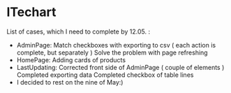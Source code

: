 # ITechart

List of cases, which I need to complete by 12.05. :

* AdminPage: 
    Match checkboxes with exporting to csv ( each action is complete, but separately )
    Solve the problem with page refreshing
* HomePage:
    Adding cards of products 
* LastUpdating:
    Corrected front side of AdminPage ( couple of elements )
    Completed exporting data 
    Completed checkbox of table lines 
* I decided to rest on the nine of May:)
